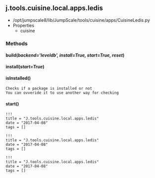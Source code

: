 <!-- toc -->
## j.tools.cuisine.local.apps.ledis

- /opt/jumpscale8/lib/JumpScale/tools/cuisine/apps/CuisineLedis.py
- Properties
    - cuisine

### Methods

#### build(*backend='leveldb', install=True, start=True, reset*) 

#### install(*start=True*) 

#### isInstalled() 

```
Checks if a package is installed or not
You can ovveride it to use another way for checking

```

#### start() 


```
!!!
title = "J.tools.cuisine.local.apps.ledis"
date = "2017-04-08"
tags = []
```

```
!!!
title = "J.tools.cuisine.local.apps.ledis"
date = "2017-04-08"
tags = []
```

```
!!!
title = "J.tools.cuisine.local.apps.ledis"
date = "2017-04-08"
tags = []
```
